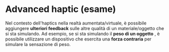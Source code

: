 # Advanced haptic (esame)


Nel contesto dell'haptics nella realtà aumentata/virtuale, è possibile
aggiungere **ulteriori feedback** sulle altre qualità di un materiale/oggetto
che si sta simulando. Ad esempio, se si sta simulando il **peso di un
oggetto** , è possibile utilizzare un dispositivo che esercita una **forza
contraria** per simulare la sensazione di peso.

